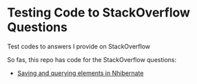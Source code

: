 # Testing Code to StackOverflow Questions
Test codes to answers I provide on StackOverflow

So fas, this repo has code for the StackOverflow questions:
- [Saving and querying elements in Nhibernate](https://stackoverflow.com/questions/50150837/saving-and-querying-elements-in-nhibernate/50302896#50302896)
